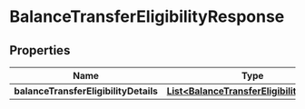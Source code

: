 # BalanceTransferEligibilityResponse

## Properties
Name | Type | Description | Notes
------------ | ------------- | ------------- | -------------
**balanceTransferEligibilityDetails** | [**List&lt;BalanceTransferEligibilityDetails&gt;**](BalanceTransferEligibilityDetails.md) |  |  [optional]
